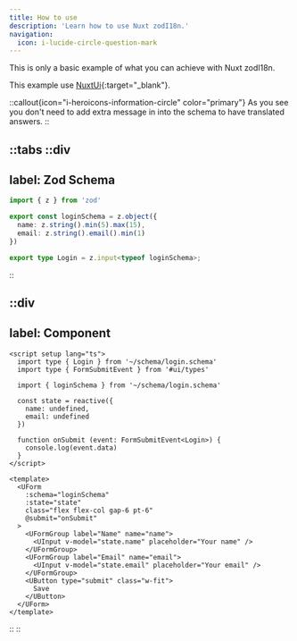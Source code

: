 ```yaml
---
title: How to use
description: 'Learn how to use Nuxt zodI18n.'
navigation:
  icon: i-lucide-circle-question-mark
---
```


This is only a basic example of what you can achieve with Nuxt zodI18n.

This example use [NuxtUi](https://ui.nuxt.com/forms/form#zod){:target="_blank"}. 

::callout{icon="i-heroicons-information-circle" color="primary"}
As you see you don't need to add extra message in into the schema to have translated answers.
::

::tabs
  ::div
  ---
  label: Zod Schema
  ---

  ```ts [login.schema.ts]
  import { z } from 'zod'

  export const loginSchema = z.object({
    name: z.string().min(5).max(15),
    email: z.string().email().min(1)
  })

  export type Login = z.input<typeof loginSchema>;
  ```
  ::

  ::div
  ---
  label: Component
  ---

  ```vue [login.vue]
  <script setup lang="ts">
    import type { Login } from '~/schema/login.schema'
    import type { FormSubmitEvent } from '#ui/types'

    import { loginSchema } from '~/schema/login.schema'

    const state = reactive({
      name: undefined,
      email: undefined
    })

    function onSubmit (event: FormSubmitEvent<Login>) {
      console.log(event.data)
    }
  </script>

  <template>
    <UForm 
      :schema="loginSchema" 
      :state="state" 
      class="flex flex-col gap-6 pt-6" 
      @submit="onSubmit"
    >
      <UFormGroup label="Name" name="name">
        <UInput v-model="state.name" placeholder="Your name" />
      </UFormGroup>
      <UFormGroup label="Email" name="email">
        <UInput v-model="state.email" placeholder="Your email" />
      </UFormGroup>
      <UButton type="submit" class="w-fit">
        Save
      </UButton>
    </UForm>
  </template>
  ```
  ::
::
